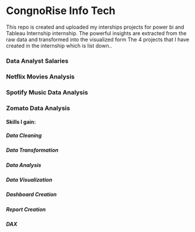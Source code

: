# CongnoRise Info Tech
This repo is created and uploaded my interships projects for power bi and Tableau Internship internship. The powerful insights are extracted from the raw data and transformed into the visualized form
The 4 projects that I have created in the internship which is list down..
### Data Analyst Salaries
### Netflix Movies Analysis
### Spotify Music Data Analysis
### Zomato Data Analysis

#### Skills I gain:
##### Data Cleaning
##### Data Transformation
##### Data Analysis
##### Data Visualization
##### Dashboard Creation
##### Report Creation
##### DAX
